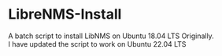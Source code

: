 # LibreNMS-Install
A batch script to install LibNMS on Ubuntu 18.04 LTS  Originally.</br>
I have updated the script to work on Ubuntu 22.04 LTS <br>

